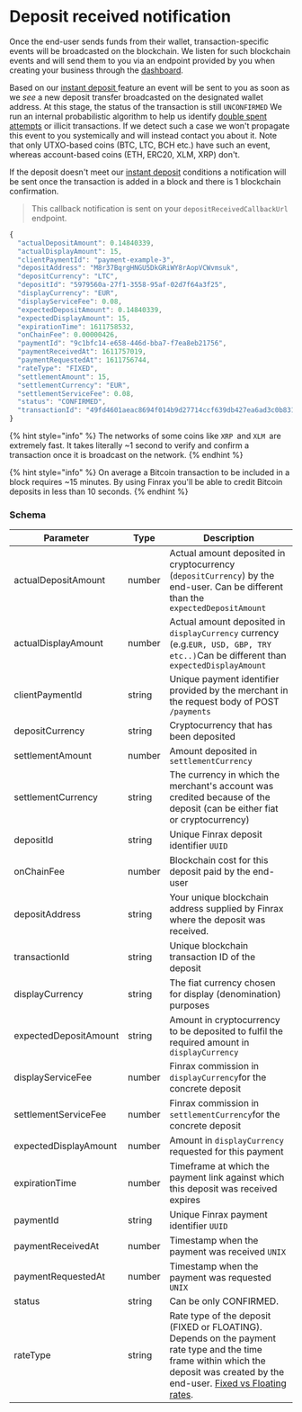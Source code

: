 # Deposit received notification

Once the end-user sends funds from their wallet, transaction-specific events will be broadcasted on the blockchain. We listen for such blockchain events and will send them to you via an endpoint provided by you when creating your business through the [dashboard](http://dashboard.finrax.com). 

Based on our [instant deposit ](https://blog.finrax.com/guides/instant-deposits)feature an event will be sent to you as soon as we _see_ a new deposit transfer broadcasted on the designated wallet address. At this stage, the status of the transaction is still `UNCONFIRMED` We run an internal probabilistic algorithm to help us identify [double spent attempts](https://coinsutra.com/bitcoin-double-spending/) or illicit transactions. If we detect such a case we won't propagate this event to you systemically and will instead contact you about it. Note that only UTXO-based coins (BTC, LTC, BCH etc.) have such an event, whereas account-based coins (ETH, ERC20, XLM, XRP) don't.

If the deposit doesn't meet our [instant deposit](https://blog.finrax.com/guides/instant-deposits) conditions a notification will be sent once the transaction is added in a block and there is 1 blockchain confirmation.

> This callback notification is sent on your `depositReceivedCallbackUrl` endpoint.

```javascript
{
  "actualDepositAmount": 0.14840339,
  "actualDisplayAmount": 15,
  "clientPaymentId": "payment-example-3",
  "depositAddress": "M8r37BqrgHNGU5DkGRiWY8rAopVCWvmsuk",
  "depositCurrency": "LTC",
  "depositId": "5979560a-27f1-3558-95af-02d7f64a3f25",
  "displayCurrency": "EUR",
  "displayServiceFee": 0.08,
  "expectedDepositAmount": 0.14840339,
  "expectedDisplayAmount": 15,
  "expirationTime": 1611758532,
  "onChainFee": 0.00000426,
  "paymentId": "9c1bfc14-e658-446d-bba7-f7ea8eb21756",
  "paymentReceivedAt": 1611757019,
  "paymentRequestedAt": 1611756744,
  "rateType": "FIXED",
  "settlementAmount": 15,
  "settlementCurrency": "EUR",
  "settlementServiceFee": 0.08,
  "status": "CONFIRMED",
  "transactionId": "49fd4601aeac8694f014b9d27714ccf639db427ea6ad3c0b831eb498497c80e0"
}
```

{% hint style="info" %}
The networks of some coins like `XRP `and `XLM `are extremely fast. It takes literally \~1 second to verify and confirm a transaction once it is broadcast on the network. 
{% endhint %}

{% hint style="info" %}
On average a Bitcoin transaction to be included in a block requires \~15 minutes. By using Finrax you'll be able to credit Bitcoin deposits in less than 10 seconds.
{% endhint %}

### Schema

| Parameter             | Type   | Description                                                                                                                                                                                                                    |
| --------------------- | ------ | ------------------------------------------------------------------------------------------------------------------------------------------------------------------------------------------------------------------------------ |
| actualDepositAmount   | number | Actual amount deposited in cryptocurrency (`depositCurrency`) by the end-user. Can be different than the `expectedDepositAmount`                                                                                               |
| actualDisplayAmount   | number | Actual amount deposited in `displayCurrency` currency (e.g.`EUR, USD, GBP, TRY etc..)`Can be different than `expectedDisplayAmount`                                                                                            |
| clientPaymentId       | string | Unique payment identifier provided by the merchant in the request body of POST `/payments`                                                                                                                                     |
| depositCurrency       | string | Cryptocurrency that has been deposited                                                                                                                                                                                         |
| settlementAmount      | number | Amount deposited in `settlementCurrency`                                                                                                                                                                                       |
| settlementCurrency    | string | The currency in which the merchant's account was credited because of the deposit (can be either fiat or cryptocurrency)                                                                                                        |
| depositId             | string | Unique Finrax deposit identifier `UUID`                                                                                                                                                                                        |
| onChainFee            | number | Blockchain cost for this deposit paid by the end-user                                                                                                                                                                          |
| depositAddress        | string | Your unique blockchain address supplied by Finrax where the deposit was received.                                                                                                                                              |
| transactionId         | string | Unique blockchain transaction ID of the deposit                                                                                                                                                                                |
| displayCurrency       | string | The fiat currency chosen for display (denomination) purposes                                                                                                                                                                   |
| expectedDepositAmount | string | Amount in cryptocurrency to be deposited to fulfil the required amount in `displayCurrency`                                                                                                                                    |
| displayServiceFee     | number | Finrax commission in `displayCurrency`for the concrete deposit                                                                                                                                                                 |
| settlementServiceFee  | number | Finrax commission in `settlementCurrency`for the concrete deposit                                                                                                                                                              |
| expectedDisplayAmount | number | Amount in `displayCurrency `requested for this payment                                                                                                                                                                         |
| expirationTime        | number | Timeframe at which the payment link against which this deposit was received expires                                                                                                                                            |
| paymentId             | string | Unique Finrax payment identifier `UUID`                                                                                                                                                                                        |
| paymentReceivedAt     | number | Timestamp when the payment was received `UNIX`                                                                                                                                                                                 |
| paymentRequestedAt    | number | Timestamp when the payment was requested `UNIX`                                                                                                                                                                                |
| status                | string | Can be only CONFIRMED.                                                                                                                                                                                                         |
| rateType              | string | Rate type of the deposit (FIXED or FLOATING). Depends on the payment rate type and the time frame within which the deposit was created by the end-user. [Fixed vs Floating rates](https://blog.finrax.com/guides/fixed-rates). |

